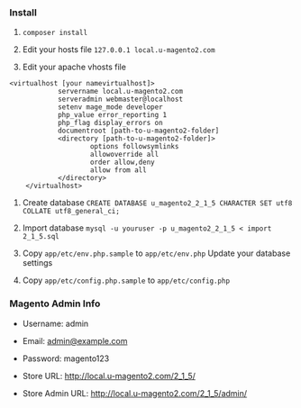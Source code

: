 ### Install

1. `composer install`

1. Edit your hosts file
`127.0.0.1 local.u-magento2.com`

1. Edit your apache vhosts file
```    
<virtualhost [your namevirtualhost]>
            servername local.u-magento2.com
            serveradmin webmaster@localhost
            setenv mage_mode developer
            php_value error_reporting 1
            php_flag display_errors on
            documentroot [path-to-u-magento2-folder]
            <directory [path-to-u-magento2-folder]>
                    options followsymlinks
                    allowoverride all
                    order allow,deny
                    allow from all
            </directory>
    </virtualhost> 
```

1. Create database
`CREATE DATABASE u_magento2_2_1_5 CHARACTER SET utf8 COLLATE utf8_general_ci;` 

1. Import database
`mysql -u youruser -p u_magento2_2_1_5 < import 2_1_5.sql`

1. Copy `app/etc/env.php.sample` to `app/etc/env.php`
Update your database settings

1. Copy `app/etc/config.php.sample` to `app/etc/config.php`


### Magento Admin Info
- Username: admin
- Email: admin@example.com
- Password: magento123

- Store URL: http://local.u-magento2.com/2_1_5/
- Store Admin URL: http://local.u-magento2.com/2_1_5/admin/

